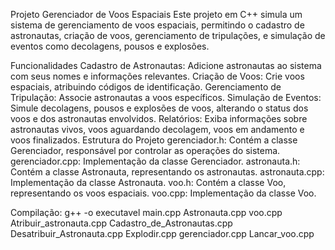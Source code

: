 
Projeto Gerenciador de Voos Espaciais
Este projeto em C++ simula um sistema de gerenciamento de voos espaciais, permitindo o cadastro de astronautas, criação de voos, gerenciamento de tripulações, e simulação de eventos como decolagens, pousos e explosões.

Funcionalidades
Cadastro de Astronautas: Adicione astronautas ao sistema com seus nomes e informações relevantes.
Criação de Voos: Crie voos espaciais, atribuindo códigos de identificação.
Gerenciamento de Tripulação: Associe astronautas a voos específicos.
Simulação de Eventos: Simule decolagens, pousos e explosões de voos, alterando o status dos voos e dos astronautas envolvidos.
Relatórios: Exiba informações sobre astronautas vivos, voos aguardando decolagem, voos em andamento e voos finalizados.
Estrutura do Projeto
gerenciador.h: Contém a classe Gerenciador, responsável por controlar as operações do sistema.
gerenciador.cpp: Implementação da classe Gerenciador.
astronauta.h: Contém a classe Astronauta, representando os astronautas.
astronauta.cpp: Implementação da classe Astronauta.
voo.h: Contém a classe Voo, representando os voos espaciais.
voo.cpp: Implementação da classe Voo.

Compilação: g++ -o executavel main.cpp Astronauta.cpp voo.cpp Atribuir_astronauta.cpp Cadastro_de_Astronautas.cpp Desatribuir_Astronauta.cpp Explodir.cpp gerenciador.cpp Lancar_voo.cpp 



